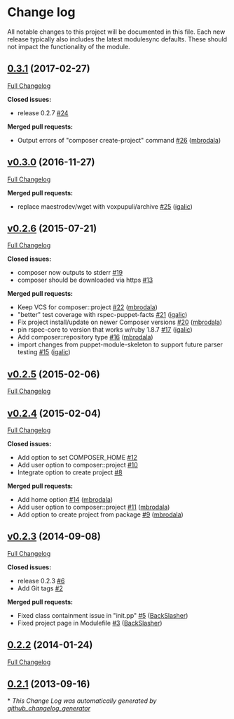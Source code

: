 # Change log

All notable changes to this project will be documented in this file.
Each new release typically also includes the latest modulesync defaults.
These should not impact the functionality of the module.

## [0.3.1](https://github.com/brainsware/puppet-composer/tree/0.3.1) (2017-02-27)
[Full Changelog](https://github.com/brainsware/puppet-composer/compare/v0.3.0...0.3.1)

**Closed issues:**

- release 0.2.7 [\#24](https://github.com/Brainsware/puppet-composer/issues/24)

**Merged pull requests:**

- Output errors of "composer create-project" command [\#26](https://github.com/Brainsware/puppet-composer/pull/26) ([mbrodala](https://github.com/mbrodala))

## [v0.3.0](https://github.com/brainsware/puppet-composer/tree/v0.3.0) (2016-11-27)
[Full Changelog](https://github.com/brainsware/puppet-composer/compare/v0.2.6...v0.3.0)

**Merged pull requests:**

- replace maestrodev/wget with voxpupuli/archive [\#25](https://github.com/Brainsware/puppet-composer/pull/25) ([igalic](https://github.com/igalic))

## [v0.2.6](https://github.com/brainsware/puppet-composer/tree/v0.2.6) (2015-07-21)
[Full Changelog](https://github.com/brainsware/puppet-composer/compare/v0.2.5...v0.2.6)

**Closed issues:**

- composer now outputs to stderr [\#19](https://github.com/Brainsware/puppet-composer/issues/19)
- composer should be downloaded via https [\#13](https://github.com/Brainsware/puppet-composer/issues/13)

**Merged pull requests:**

- Keep VCS for composer::project [\#22](https://github.com/Brainsware/puppet-composer/pull/22) ([mbrodala](https://github.com/mbrodala))
- "better" test coverage with rspec-puppet-facts [\#21](https://github.com/Brainsware/puppet-composer/pull/21) ([igalic](https://github.com/igalic))
- Fix project install/update on newer Composer versions [\#20](https://github.com/Brainsware/puppet-composer/pull/20) ([mbrodala](https://github.com/mbrodala))
- pin rspec-core to version that works w/ruby 1.8.7 [\#17](https://github.com/Brainsware/puppet-composer/pull/17) ([igalic](https://github.com/igalic))
- Add composer::repository type [\#16](https://github.com/Brainsware/puppet-composer/pull/16) ([mbrodala](https://github.com/mbrodala))
- import changes from puppet-module-skeleton to support future parser testing [\#15](https://github.com/Brainsware/puppet-composer/pull/15) ([igalic](https://github.com/igalic))

## [v0.2.5](https://github.com/brainsware/puppet-composer/tree/v0.2.5) (2015-02-06)
[Full Changelog](https://github.com/brainsware/puppet-composer/compare/v0.2.4...v0.2.5)

## [v0.2.4](https://github.com/brainsware/puppet-composer/tree/v0.2.4) (2015-02-04)
[Full Changelog](https://github.com/brainsware/puppet-composer/compare/v0.2.3...v0.2.4)

**Closed issues:**

- Add option to set COMPOSER\_HOME [\#12](https://github.com/Brainsware/puppet-composer/issues/12)
- Add user option to composer::project [\#10](https://github.com/Brainsware/puppet-composer/issues/10)
- Integrate option to create project [\#8](https://github.com/Brainsware/puppet-composer/issues/8)

**Merged pull requests:**

- Add home option [\#14](https://github.com/Brainsware/puppet-composer/pull/14) ([mbrodala](https://github.com/mbrodala))
- Add user option to composer::project [\#11](https://github.com/Brainsware/puppet-composer/pull/11) ([mbrodala](https://github.com/mbrodala))
- Add option to create project from package [\#9](https://github.com/Brainsware/puppet-composer/pull/9) ([mbrodala](https://github.com/mbrodala))

## [v0.2.3](https://github.com/brainsware/puppet-composer/tree/v0.2.3) (2014-09-08)
[Full Changelog](https://github.com/brainsware/puppet-composer/compare/0.2.2...v0.2.3)

**Closed issues:**

- release 0.2.3 [\#6](https://github.com/Brainsware/puppet-composer/issues/6)
- Add Git tags [\#2](https://github.com/Brainsware/puppet-composer/issues/2)

**Merged pull requests:**

- Fixed class containment issue in "init.pp" [\#5](https://github.com/Brainsware/puppet-composer/pull/5) ([BackSlasher](https://github.com/BackSlasher))
- Fixed project page in Modulefile [\#3](https://github.com/Brainsware/puppet-composer/pull/3) ([BackSlasher](https://github.com/BackSlasher))

## [0.2.2](https://github.com/brainsware/puppet-composer/tree/0.2.2) (2014-01-24)
[Full Changelog](https://github.com/brainsware/puppet-composer/compare/0.2.1...0.2.2)

## [0.2.1](https://github.com/brainsware/puppet-composer/tree/0.2.1) (2013-09-16)


\* *This Change Log was automatically generated by [github_changelog_generator](https://github.com/skywinder/Github-Changelog-Generator)*